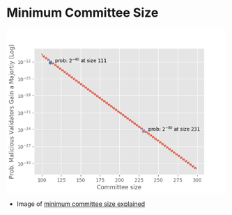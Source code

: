 # Minimum Committee Size

![](committee_size.png)

- Image of [minimum committee size explained](https://medium.com/@chihchengliang/minimum-committee-size-explained-67047111fa20)